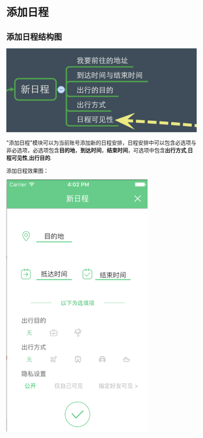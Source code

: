 # 添加日程


## 添加日程结构图


![添加日程](新日程1.png)

"添加日程"模块可以为当前账号添加新的日程安排，日程安排中可以包含必选项与非必选项，必选项包含**目的地**，**到达时间**，**结束时间**，可选项中包含**出行方式**,**日程可见性**,**出行目的**.


添加日程效果图：


![新日程](新日程.png)






